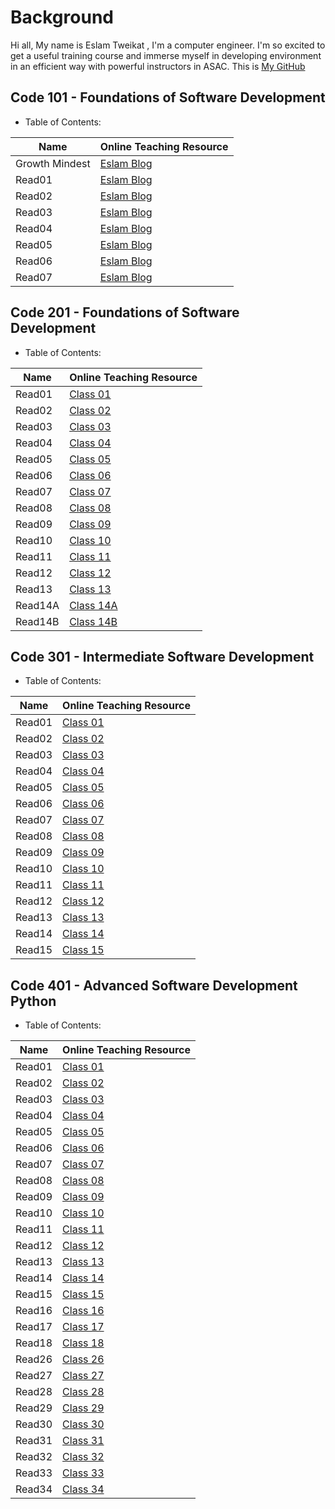 # Background

Hi all, My name is Eslam Tweikat , I'm a computer engineer. I'm so excited to get a useful training course and immerse myself in developing environment in an efficient way with powerful instructors in ASAC. This is [My GitHub](https://eslamakram.github.io/eslamakram/)

## Code 101 - Foundations of Software Development

- Table of Contents:

| Name | Online Teaching Resource |
| --- | ----------- |
| Growth Mindest | [Eslam Blog](https://eslamakram.github.io/Reading-Notes/Read00Eslam) |
| Read01 | [Eslam Blog](https://eslamakram.github.io/Reading-Notes/Read01Eslam) |
| Read02 | [Eslam Blog](https://eslamakram.github.io/Reading-Notes/Read02Eslam) |
| Read03 | [Eslam Blog](https://eslamakram.github.io/Reading-Notes/Read03Eslam) |
| Read04 | [Eslam Blog](https://eslamakram.github.io/Reading-Notes/Read04Eslam) |
| Read05 | [Eslam Blog](https://eslamakram.github.io/Reading-Notes/Read05Eslam) |
| Read06 | [Eslam Blog](https://eslamakram.github.io/Reading-Notes/Read06Eslam) |
| Read07 | [Eslam Blog](https://eslamakram.github.io/Reading-Notes/Read07Eslam) |

## Code 201 - Foundations of Software Development

- Table of Contents:

| Name | Online Teaching Resource |
| --- | ----------- |
| Read01 | [Class 01](https://eslamakram.github.io/Reading-Notes/Class-01)  |
| Read02 | [Class 02](https://eslamakram.github.io/Reading-Notes/Class-02)  |
| Read03 | [Class 03](https://eslamakram.github.io/Reading-Notes/Class-03)  |
| Read04 | [Class 04](https://eslamakram.github.io/Reading-Notes/Class-04)  |
| Read05 | [Class 05](https://eslamakram.github.io/Reading-Notes/Class-05)  |
| Read06 | [Class 06](https://eslamakram.github.io/Reading-Notes/Class-06)  |
| Read07 | [Class 07](https://eslamakram.github.io/Reading-Notes/Class-07)  |
| Read08 | [Class 08](https://eslamakram.github.io/Reading-Notes/Class-08)  |
| Read09 | [Class 09](https://eslamakram.github.io/Reading-Notes/Class-09)  |
| Read10 | [Class 10](https://eslamakram.github.io/Reading-Notes/Class-10)  |
| Read11 | [Class 11](https://eslamakram.github.io/Reading-Notes/Class-11)  |
| Read12 | [Class 12](https://eslamakram.github.io/Reading-Notes/Class-12)  |
| Read13 | [Class 13](https://eslamakram.github.io/Reading-Notes/Class-13)  |
| Read14A | [Class 14A](https://eslamakram.github.io/Reading-Notes/Class-14A)  |
| Read14B | [Class 14B](https://eslamakram.github.io/Reading-Notes/Class-14B)  |

## Code 301 - Intermediate Software Development

- Table of Contents:

| Name | Online Teaching Resource |
| --- | ----------- |
| Read01 | [Class 01](https://eslamakram.github.io/Reading-Notes/Class301-01)  |
| Read02 | [Class 02](https://eslamakram.github.io/Reading-Notes/Class301-02)  |
| Read03 | [Class 03](https://eslamakram.github.io/Reading-Notes/Class301-03)  |
| Read04 | [Class 04](https://eslamakram.github.io/Reading-Notes/Class301-04)  |
| Read05 | [Class 05](https://eslamakram.github.io/Reading-Notes/Class301-05)  |
| Read06 | [Class 06](https://eslamakram.github.io/Reading-Notes/Class301-06)  |
| Read07 | [Class 07](https://eslamakram.github.io/Reading-Notes/Class301-07)  |
| Read08 | [Class 08](https://eslamakram.github.io/Reading-Notes/Class301-08)  |
| Read09 | [Class 09](https://eslamakram.github.io/Reading-Notes/Class301-09)  |
| Read10 | [Class 10](https://eslamakram.github.io/Reading-Notes/Class301-10)  |
| Read11 | [Class 11](https://eslamakram.github.io/Reading-Notes/Class301-11)  |
| Read12 | [Class 12](https://eslamakram.github.io/Reading-Notes/Class301-12)  |
| Read13 | [Class 13](https://eslamakram.github.io/Reading-Notes/Class301-13)  |
| Read14 | [Class 14](https://eslamakram.github.io/Reading-Notes/Class301-14)  |
| Read15 | [Class 15](https://eslamakram.github.io/Reading-Notes/Project)      |

## Code 401 - Advanced Software Development Python

- Table of Contents:

| Name | Online Teaching Resource |
| --- | ----------- |
| Read01 | [Class 01](https://eslamakram.github.io/Reading-Notes/code401/Class401-01)  |
| Read02 | [Class 02](https://eslamakram.github.io/Reading-Notes/code401/Class401-02)  |
| Read03 | [Class 03](https://eslamakram.github.io/Reading-Notes/code401/Class401-03)  |
| Read04 | [Class 04](https://eslamakram.github.io/Reading-Notes/code401/Class401-04)  |
| Read05 | [Class 05](https://eslamakram.github.io/Reading-Notes/code401/Class401-05)  |
| Read06 | [Class 06](https://eslamakram.github.io/Reading-Notes/code401/Class401-06)  |
| Read07 | [Class 07](https://eslamakram.github.io/Reading-Notes/code401/Class401-07)  |
| Read08 | [Class 08](https://eslamakram.github.io/Reading-Notes/code401/Class401-08)  |
| Read09 | [Class 09](https://eslamakram.github.io/Reading-Notes/code401/Class401-09)  |
| Read10 | [Class 10](https://eslamakram.github.io/Reading-Notes/code401/Class401-10)  |
| Read11 | [Class 11](https://eslamakram.github.io/Reading-Notes/code401/Class401-11)  |
| Read12 | [Class 12](https://eslamakram.github.io/Reading-Notes/code401/Class401-12)  |
| Read13 | [Class 13](https://eslamakram.github.io/Reading-Notes/code401/Class401-13)  |
| Read14 | [Class 14](https://eslamakram.github.io/Reading-Notes/code401/Class401-14)  |
| Read15 | [Class 15](https://eslamakram.github.io/Reading-Notes/code401/Class401-15)  |
| Read16 | [Class 16](https://eslamakram.github.io/Reading-Notes/code401/Class401-16)  |
| Read17 | [Class 17](https://eslamakram.github.io/Reading-Notes/code401/Class401-17)  |
| Read18 | [Class 18](https://eslamakram.github.io/Reading-Notes/code401/Class401-18)  |
| Read26 | [Class 26](https://eslamakram.github.io/Reading-Notes/code401/Class401-26)  |
| Read27 | [Class 27](https://eslamakram.github.io/Reading-Notes/code401/Class401-27)  |
| Read28 | [Class 28](https://eslamakram.github.io/Reading-Notes/code401/Class401-28)  |
| Read29 | [Class 29](https://eslamakram.github.io/Reading-Notes/code401/Class401-29)  |
| Read30 | [Class 30](https://eslamakram.github.io/Reading-Notes/code401/Class401-30)  |
| Read31 | [Class 31](https://eslamakram.github.io/Reading-Notes/code401/Class401-31)  |
| Read32 | [Class 32](https://eslamakram.github.io/Reading-Notes/code401/Class401-32)  |
| Read33 | [Class 33](https://eslamakram.github.io/Reading-Notes/code401/Class401-33)  |
| Read34 | [Class 34](https://eslamakram.github.io/Reading-Notes/code401/Class401-34)  |
